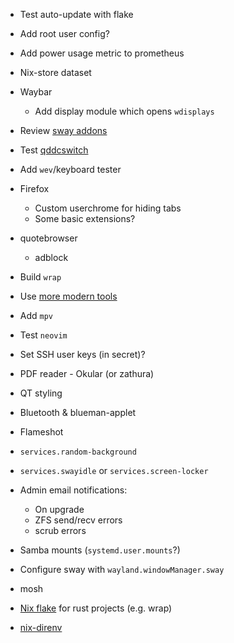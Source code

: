 - Test auto-update with flake
- Add root user config?
- Add power usage metric to prometheus
- Nix-store dataset
- Waybar
  - Add display module which opens `wdisplays`
- Review [sway addons](https://github.com/swaywm/sway/wiki/Useful-add-ons-for-sway)
- Test [qddcswitch](https://codeberg.org/Okxa/qddcswitch)
- Add `wev`/keyboard tester
- Firefox
  - Custom userchrome for hiding tabs
  - Some basic extensions?
- quotebrowser
  - adblock
- Build `wrap`
- Use [more modern tools](https://github.com/ibraheemdev/modern-unix)
- Add `mpv`
- Test `neovim`
- Set SSH user keys (in secret)?
- PDF reader - Okular (or zathura)
- QT styling
- Bluetooth & blueman-applet
- Flameshot
- `services.random-background`
- `services.swayidle` or `services.screen-locker`
- Admin email notifications:
  - On upgrade
  - ZFS send/recv errors
  - scrub errors
- Samba mounts (`systemd.user.mounts`?)
- Configure sway with `wayland.windowManager.sway`
- mosh

- [Nix flake](https://hoverbear.org/blog/a-flake-for-your-crate/) for rust projects (e.g. wrap)
- [nix-direnv](https://github.com/nix-community/nix-direnv)
